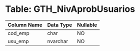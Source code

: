 # Table: GTH_NivAprobUsuarios

| Column Name | Data Type | Nullable |
|-------------|-----------|----------|
| cod_emp | char | NO |
| usu_emp | nvarchar | NO |
